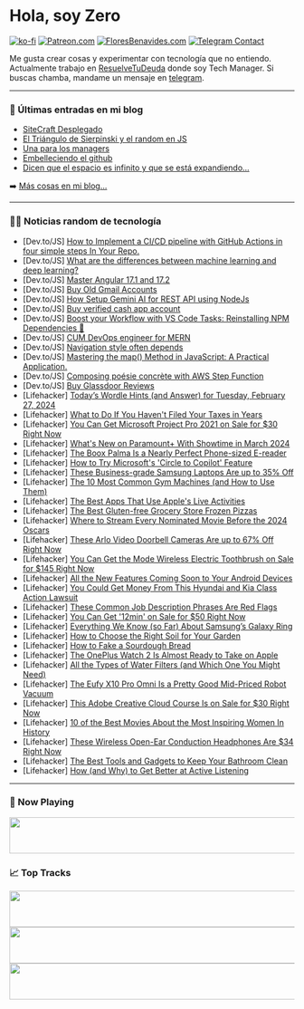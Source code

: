 # Hola, soy Zero

[![ko-fi](https://ko-fi.com/img/githubbutton_sm.svg)](https://ko-fi.com/J3J4N0LUK)
[![Patreon.com](https://img.shields.io/endpoint.svg?url=https%3A%2F%2Fshieldsio-patreon.vercel.app%2Fapi%3Fusername%3Dzerodragon%26type%3Dpatrons&style=for-the-badge)](https://patreon.com/zerodragon)
[![FloresBenavides.com](https://img.shields.io/website?down_message=oops&label=MiBlog&style=for-the-badge&up_message=online&url=https%3A%2F%2Ffloresbenavides.com)](https://floresbenavides.com)
[![Telegram Contact](https://img.shields.io/badge/escr%C3%ADbeme-ZeroDragon-%2326A5E4?style=for-the-badge&logo=telegram)](https://t.me/zerodragon)

Me gusta crear cosas y experimentar con tecnología que no entiendo.
Actualmente trabajo en [ResuelveTuDeuda](http://github.com/resuelve) donde soy Tech Manager.
Si buscas chamba, mandame un mensaje en [telegram](https://t.me/zerodragon).

---

### 📕 Últimas entradas en mi blog
<!-- BLOG-POST-LIST:START -->
- [SiteCraft Desplegado](https://floresbenavides.com/sitecraft-desplegado/)
- [El Triángulo de Sierpinski y el random en JS](https://floresbenavides.com/el-triangulo-de-sierpinski-y-el-random-en-js/)
- [Una para los managers](https://floresbenavides.com/una-para-los-managers/)
- [Embelleciendo el github](https://floresbenavides.com/embelleciendo-el-github/)
- [Dicen que el espacio es infinito y que se está expandiendo…](https://floresbenavides.com/dicen-que-el-espacio-es-infinito-y-que-se-esta-expandiendo/)
<!-- BLOG-POST-LIST:END -->

➡️ [Más cosas en mi blog...](https://floresbenavides.com)

---

### 👨‍💻 Noticias random de tecnología
<!-- TECH-POSTS:START -->
- [Dev.to/JS] [How to Implement a CI/CD pipeline with GitHub Actions in four simple steps In Your Repo.](https://dev.to/arosebine/how-to-implement-a-cicd-pipeline-with-github-actions-in-four-simple-steps-39fe)
- [Dev.to/JS] [What are the differences between machine learning and deep learning?](https://dev.to/shivanis09/what-are-the-differences-between-machine-learning-and-deep-learning-4dn5)
- [Dev.to/JS] [Master Angular 17.1 and 17.2](https://dev.to/this-is-angular/master-angular-171-and-172-3m68)
- [Dev.to/JS] [Buy Old Gmail Accounts](https://dev.to/lamarkkmartin917/buy-old-gmail-accounts-1j0l)
- [Dev.to/JS] [How Setup Gemini AI for REST API using NodeJs](https://dev.to/adewumi0550/how-setup-gemini-ai-for-rest-api-using-nodejs-5f46)
- [Dev.to/JS] [Buy verified cash app account](https://dev.to/lamarkkmartin917/buy-verified-cash-app-account-37oe)
- [Dev.to/JS] [Boost your Workflow with VS Code Tasks: Reinstalling NPM Dependencies 🚀](https://dev.to/goldjns/boost-your-workflow-with-vs-code-tasks-reinstalling-npm-dependencies-2kd6)
- [Dev.to/JS] [CUM DevOps engineer for MERN](https://dev.to/akmaurya31/cum-devops-engineer-for-mern-2i3p)
- [Dev.to/JS] [Navigation style often depends](https://dev.to/akmaurya31/navigation-style-often-depends-19m2)
- [Dev.to/JS] [Mastering the map&lpar;&rpar; Method in JavaScript: A Practical Application.](https://dev.to/vaatiesther/mastering-the-map-method-in-javascript-a-practical-application-24gj)
- [Dev.to/JS] [Composing poésie concrète with AWS Step Function](https://dev.to/bohdanstupak1/composing-poesie-concrete-with-aws-step-function-55od)
- [Dev.to/JS] [Buy Glassdoor Reviews](https://dev.to/lamarkkmartin917/buy-glassdoor-reviews-4la1)
- [Lifehacker] [Today’s Wordle Hints &lpar;and Answer&rpar; for Tuesday, February 27, 2024](https://lifehacker.com/entertainment/wordle-hint-answer-today)
- [Lifehacker] [What to Do If You Haven&#39;t Filed Your Taxes in Years](https://lifehacker.com/what-to-do-if-you-havent-filed-taxes-in-years)
- [Lifehacker] [You Can Get Microsoft Project Pro 2021 on Sale for $30 Right Now](https://lifehacker.com/tech/microsoft-project-pro-sale)
- [Lifehacker] [What&#39;s New on Paramount+ With Showtime in March 2024](https://lifehacker.com/entertainment/new-on-paramount-with-showtime-in-march-2024)
- [Lifehacker] [The Boox Palma Is a Nearly Perfect Phone-sized E-reader](https://lifehacker.com/tech/boox-palma-e-reader-review)
- [Lifehacker] [How to Try Microsoft&#39;s &#39;Circle to Copilot&#39; Feature](https://lifehacker.com/tech/how-to-screenshot-to-copilot)
- [Lifehacker] [These Business-grade Samsung Laptops Are up to 35% Off](https://lifehacker.com/tech/business-samsung-galaxy-book3-and-book3-pro-sale)
- [Lifehacker] [The 10 Most Common Gym Machines &lpar;and How to Use Them&rpar;](https://lifehacker.com/10-of-the-most-common-gym-machines-and-how-to-use-them-1848417507)
- [Lifehacker] [The Best Apps That Use Apple&#39;s Live Activities](https://lifehacker.com/tech/best-iphone-apps-that-use-live-activities)
- [Lifehacker] [The Best Gluten-free Grocery Store Frozen Pizzas](https://lifehacker.com/food-drink/best-gluten-free-frozen-pizzas)
- [Lifehacker] [Where to Stream Every Nominated Movie Before the 2024 Oscars](https://lifehacker.com/entertainment/where-to-stream-2024-oscar-nominees)
- [Lifehacker] [These Arlo Video Doorbell Cameras Are up to 67% Off Right Now](https://lifehacker.com/tech/arlo-essential-video-doorbell-sale)
- [Lifehacker] [You Can Get the Mode Wireless Electric Toothbrush on Sale for $145 Right Now](https://lifehacker.com/health/mode-wireless-electric-toothbrush-sale)
- [Lifehacker] [All the New Features Coming Soon to Your Android Devices](https://lifehacker.com/tech/new-android-features-coming-soon)
- [Lifehacker] [You Could Get Money From This Hyundai and Kia Class Action Lawsuit](https://lifehacker.com/money/you-could-get-money-from-the-hyundai-and-kia-class-action-lawsuit)
- [Lifehacker] [These Common Job Description Phrases Are Red Flags](https://lifehacker.com/work/job-description-red-flag-phrases)
- [Lifehacker] [You Can Get &#39;12min&#39; on Sale for $50 Right Now](https://lifehacker.com/entertainment/12min-app-sale)
- [Lifehacker] [Everything We Know &lpar;so Far&rpar; About Samsung’s Galaxy Ring](https://lifehacker.com/tech/everything-we-know-about-samsungs-galaxy-ring)
- [Lifehacker] [How to Choose the Right Soil for Your Garden](https://lifehacker.com/home/choose-the-right-soil-for-your-garden)
- [Lifehacker] [How to Fake a Sourdough Bread](https://lifehacker.com/food-drink/how-to-fake-sourdough-bread)
- [Lifehacker] [The OnePlus Watch 2 Is Almost Ready to Take on Apple](https://lifehacker.com/tech/oneplus-watch-2-review)
- [Lifehacker] [All the Types of Water Filters &lpar;and Which One You Might Need&rpar;](https://lifehacker.com/health/all-the-types-of-water-filters)
- [Lifehacker] [The Eufy X10 Pro Omni Is a Pretty Good Mid-Priced Robot Vacuum](https://lifehacker.com/tech/eufy-x10-pro-omni-review)
- [Lifehacker] [This Adobe Creative Cloud Course Is on Sale for $30 Right Now](https://lifehacker.com/adobe-creative-cloud-course-sale)
- [Lifehacker] [10 of the Best Movies About the Most Inspiring Women In History](https://lifehacker.com/entertainment/best-movies-about-historys-most-inspiring-women)
- [Lifehacker] [These Wireless Open-Ear Conduction Headphones Are $34 Right Now](https://lifehacker.com/tech/open-ear-conduction-headphones-sale)
- [Lifehacker] [The Best Tools and Gadgets to Keep Your Bathroom Clean](https://lifehacker.com/home/best-bathroom-cleaning-gadgets)
- [Lifehacker] [How &lpar;and Why&rpar; to Get Better at Active Listening](https://lifehacker.com/health/how-to-get-better-at-active-listening)<!-- TECH-POSTS:END -->

---

### 🎵 Now Playing
<a href="https://spotify-now-playing-dun.vercel.app/now-playing?open"><img src="https://spotify-now-playing-dun.vercel.app/now-playing" width="540" height="64"></a>

### 📈 Top Tracks
<a href="https://spotify-now-playing-dun.vercel.app/top-tracks?i=1&open"><img src="https://spotify-now-playing-dun.vercel.app/top-tracks?i=1" width="540" height="64"></a>
<a href="https://spotify-now-playing-dun.vercel.app/top-tracks?i=2&open"><img src="https://spotify-now-playing-dun.vercel.app/top-tracks?i=2" width="540" height="64"></a>
<a href="https://spotify-now-playing-dun.vercel.app/top-tracks?i=3&open"><img src="https://spotify-now-playing-dun.vercel.app/top-tracks?i=3" width="540" height="64"></a>
